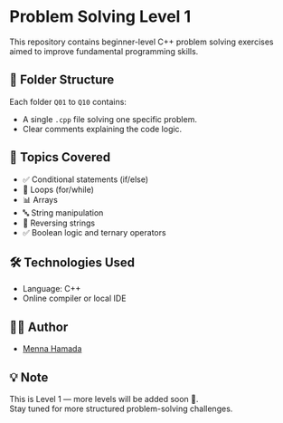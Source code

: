 # Problem Solving Level 1

This repository contains beginner-level C++ problem solving exercises aimed to improve fundamental programming skills.

## 📁 Folder Structure

Each folder `Q01` to `Q10` contains:
- A single `.cpp` file solving one specific problem.
- Clear comments explaining the code logic.

## 🧠 Topics Covered

- ✅ Conditional statements (if/else)
- 🔁 Loops (for/while)
- 📊 Arrays
- 🔤 String manipulation
- 🔁 Reversing strings
- ✅ Boolean logic and ternary operators

## 🛠 Technologies Used

- Language: C++
- Online compiler or local IDE

## 👩‍💻 Author

- [Menna Hamada](https://github.com/mennahamada1)

## 💡 Note

This is Level 1 — more levels will be added soon 💪.  
Stay tuned for more structured problem-solving challenges.
